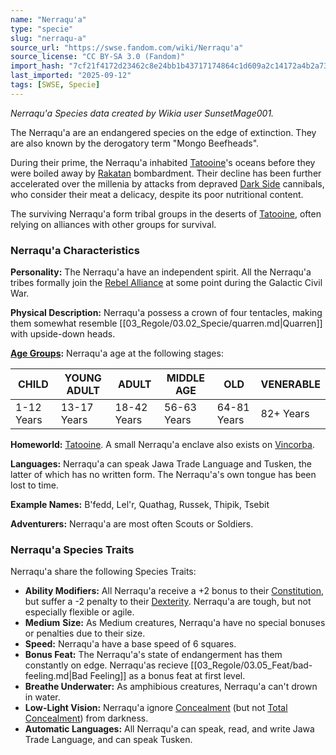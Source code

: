 ```yaml
---
name: "Nerraqu'a"
type: "specie"
slug: "nerraqu-a"
source_url: "https://swse.fandom.com/wiki/Nerraqu'a"
source_license: "CC BY-SA 3.0 (Fandom)"
import_hash: "7cf21f4172d23462c8e24bb1b43717174864c1d609a2c14172a4b2a737813e96"
last_imported: "2025-09-12"
tags: [SWSE, Specie]
---
```

*Nerraqu'a Species data created by Wikia user SunsetMage001.*

The Nerraqu'a are an endangered species on the edge of extinction. They are also known by the derogatory term "Mongo Beefheads".

During their prime, the Nerraqu'a inhabited [Tatooine](https://swse.fandom.com/wiki/Tatooine)'s oceans before they were boiled away by [Rakatan](https://swse.fandom.com/wiki/The_Infinite_Empire) bombardment. Their decline has been further accelerated over the millenia by attacks from depraved [Dark Side](https://swse.fandom.com/wiki/Dark_Side) cannibals, who consider their meat a delicacy, despite its poor nutritional content.

The surviving Nerraqu'a form tribal groups in the deserts of [Tatooine](https://swse.fandom.com/wiki/Tatooine), often relying on alliances with other groups for survival.
### Nerraqu'a Characteristics
**Personality:** The Nerraqu'a have an independent spirit. All the Nerraqu'a tribes formally join the [Rebel Alliance](https://swse.fandom.com/wiki/The_Rebel_Alliance) at some point during the Galactic Civil War.

**Physical Description:** Nerraqu'a possess a crown of four tentacles, making them somewhat resemble [[03_Regole/03.02_Specie/quarren.md|Quarren]] with upside-down heads.

**[Age Groups](https://swse.fandom.com/wiki/Age_Groups):** Nerraqu'a age at the following stages:

| CHILD | YOUNG ADULT | ADULT | MIDDLE AGE | OLD | VENERABLE |
| --- | --- | --- | --- | --- | --- |
| 1-12 Years | 13-17 Years | 18-42 Years | 56-63 Years | 64-81 Years | 82+ Years |

**Homeworld:** [Tatooine](https://swse.fandom.com/wiki/Tatooine). A small Nerraqu'a enclave also exists on [Vincorba](https://swse.fandom.com/wiki/Vincorba).

**Languages:** Nerraqu'a can speak Jawa Trade Language and Tusken, the latter of which has no written form. The Nerraqu'a's own tongue has been lost to time. 

**Example Names:** B'fedd, Lel'r, Quathag, Russek, Thipik, Tsebit

**Adventurers:** Nerraqu'a are most often Scouts or Soldiers.
### Nerraqu'a Species Traits
Nerraqu'a share the following Species Traits:

- **Ability Modifiers:** All Nerraqu'a receive a +2 bonus to their [Constitution](https://swse.fandom.com/wiki/Constitution), but suffer a -2 penalty to their [Dexterity](https://swse.fandom.com/wiki/Dexterity). Nerraqu'a are tough, but not especially flexible or agile.
- **Medium** **Size:** As Medium creatures, Nerraqu'a have no special bonuses or penalties due to their size.
- **Speed:** Nerraqu'a have a base speed of 6 squares.
- **Bonus Feat:** The Nerraqu'a's state of endangerment has them constantly on edge. Nerraqu'as recieve [[03_Regole/03.05_Feat/bad-feeling.md|Bad Feeling]] as a bonus feat at first level.
- **Breathe Underwater:** As amphibious creatures, Nerraqu'a can't drown in water.
- **Low-Light Vision:** Nerraqu'a ignore [Concealment](https://swse.fandom.com/wiki/Concealment) (but not [Total Concealment](https://swse.fandom.com/wiki/Total_Concealment)) from darkness.
- **Automatic Languages:** All Nerraqu'a can speak, read, and write Jawa Trade Language, and can speak Tusken.